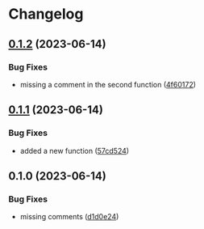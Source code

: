 # Changelog

## [0.1.2](https://github.com/mkanoor/test_kmn_456/compare/v0.1.1...v0.1.2) (2023-06-14)


### Bug Fixes

* missing a comment in the second function ([4f60172](https://github.com/mkanoor/test_kmn_456/commit/4f601725f686d5041e1fa36c6063c3c4703c535d))

## [0.1.1](https://github.com/mkanoor/test_kmn_456/compare/v0.1.0...v0.1.1) (2023-06-14)


### Bug Fixes

* added a new function ([57cd524](https://github.com/mkanoor/test_kmn_456/commit/57cd524cb859e0d53818cc1f1e3fdbfe05e27f21))

## 0.1.0 (2023-06-14)


### Bug Fixes

* missing comments ([d1d0e24](https://github.com/mkanoor/test_kmn_456/commit/d1d0e24cfdb66bca938d22ee08d736042ef865ad))
